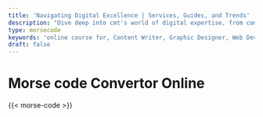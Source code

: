 ```yaml
---
title: 'Navigating Digital Excellence | Services, Guides, and Trends'
description: "Dive deep into cmt's world of digital expertise, from comprehensive career guides and innovative services to the latest trends. Unlock success in the digital landscape with us"
type: morsecode
keywords: 'online course for, Content Writer, Graphic Designer, Web Developer, Software Engineer, Frontend Developer graphic designer, UI designer, digital marketing'
draft: false
---
```


# Morse code Convertor Online

{{< morse-code >}}
